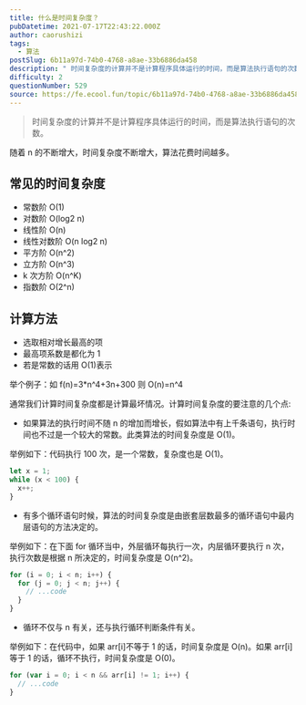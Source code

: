 ```yaml
---
title: 什么是时间复杂度？
pubDatetime: 2021-07-17T22:43:22.000Z
author: caorushizi
tags:
  - 算法
postSlug: 6b11a97d-74b0-4768-a8ae-33b6886da458
description: " 时间复杂度的计算并不是计算程序具体运行的时间，而是算法执行语句的次数。 随着n的不断增大，时间复杂度不断增大，算法花费时间越多。 常见的时间复杂度 常数阶O(1) 对数阶O(log2 n) 线性阶O(n) 线性对数阶O(n log2 n) 平方阶O(n^2) 立方阶O(n^3) k次方阶O(n^K) 指数阶O(2^n) 计算方法 选取相对增长最高的项 最高项系数是都化为1 若是常数的话用O(1)"
difficulty: 2
questionNumber: 529
source: https://fe.ecool.fun/topic/6b11a97d-74b0-4768-a8ae-33b6886da458
---
```


> 时间复杂度的计算并不是计算程序具体运行的时间，而是算法执行语句的次数。

随着 n 的不断增大，时间复杂度不断增大，算法花费时间越多。

## 常见的时间复杂度

- 常数阶 O(1)
- 对数阶 O(log2 n)
- 线性阶 O(n)
- 线性对数阶 O(n log2 n)
- 平方阶 O(n^2)
- 立方阶 O(n^3)
- k 次方阶 O(n^K)
- 指数阶 O(2^n)

## 计算方法

- 选取相对增长最高的项
- 最高项系数是都化为 1
- 若是常数的话用 O(1)表示

举个例子：如 f(n)=3\*n^4+3n+300 则 O(n)=n^4

通常我们计算时间复杂度都是计算最坏情况。计算时间复杂度的要注意的几个点:

- 如果算法的执行时间不随 n 的增加而增长，假如算法中有上千条语句，执行时间也不过是一个较大的常数。此类算法的时间复杂度是 O(1)。

举例如下：代码执行 100 次，是一个常数，复杂度也是 O(1)。

```javascript
let x = 1;
while (x < 100) {
  x++;
}
```

- 有多个循环语句时候，算法的时间复杂度是由嵌套层数最多的循环语句中最内层语句的方法决定的。

举例如下：在下面 for 循环当中，外层循环每执行一次，内层循环要执行 n 次，执行次数是根据 n 所决定的，时间复杂度是 O(n^2)。

```javascript
for (i = 0; i < n; i++) {
  for (j = 0; j < n; j++) {
    // ...code
  }
}
```

- 循环不仅与 n 有关，还与执行循环判断条件有关。

举例如下：在代码中，如果 arr[i]不等于 1 的话，时间复杂度是 O(n)。如果 arr[i]等于 1 的话，循环不执行，时间复杂度是 O(0)。

```javascript
for (var i = 0; i < n && arr[i] != 1; i++) {
  // ...code
}
```
